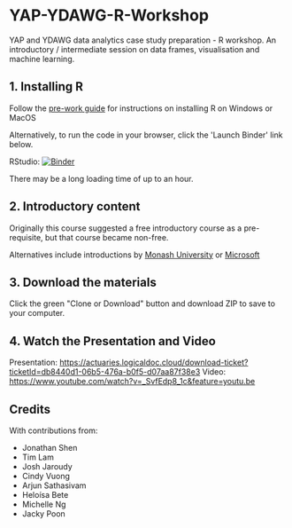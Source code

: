 # YAP-YDAWG-R-Workshop
YAP and YDAWG data analytics case study preparation - R workshop. An introductory / intermediate session on data frames, visualisation and machine learning.

## 1. Installing R

Follow the [pre-work guide](https://github.com/ActuariesInstitute/YAP-YDAWG-R-Workshop/raw/master/R_Session_Prework.docx) for instructions on installing R on Windows or MacOS

Alternatively, to run the code in your browser, click the 'Launch Binder' link below.

RStudio: [![Binder](http://mybinder.org/badge_logo.svg)](http://mybinder.org/v2/gh/ActuariesInstitute/YAP-YDAWG-R-Workshop/master?urlpath=rstudio)

There may be a long loading time of up to an hour.

## 2. Introductory content

Originally this course suggested a free introductory course as a pre-requisite, but that course became non-free.

Alternatives include introductions by [Monash University](https://monashbioinformaticsplatform.github.io/r-intro/) or [Microsoft](https://www.edx.org/course/introduction-to-r-for-data-science-2)

## 3. Download the materials

Click the green "Clone or Download" button and download ZIP to save to your computer.

## 4. Watch the Presentation and Video
Presentation: https://actuaries.logicaldoc.cloud/download-ticket?ticketId=db8440d1-06b5-476a-b0f5-d07aa87f38e3
Video: https://www.youtube.com/watch?v=_SvfEdp8_1c&feature=youtu.be   

## Credits

With contributions from:
* Jonathan Shen
* Tim Lam
*	Josh Jaroudy
* Cindy Vuong
* Arjun Sathasivam
* Heloísa Bete
* Michelle Ng
* Jacky Poon
